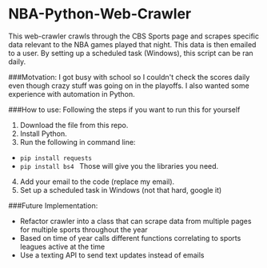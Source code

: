 # NBA-Python-Web-Crawler

This web-crawler crawls through the CBS Sports page and scrapes specific data relevant to the NBA games played that night. This data is then emailed to a user. 
By setting up a scheduled task (Windows), this script can be ran daily. 

###Motvation:
I got busy with school so I couldn't check the scores daily even though crazy stuff was going on in the playoffs. I also wanted some experience with automation in Python. 

###How to use:
Following the steps if you want to run this for yourself
1. Download the file from this repo.
2. Install Python.
3. Run the following in command line: 
- ```pip install requests```
- ```pip install bs4 ```
Those will give you the libraries you need.
4. Add your email to the code (replace my email).
5. Set up a scheduled task in Windows (not that hard, google it)

###Future Implementation:
 - Refactor crawler into a class that can scrape data from multiple pages for multiple sports throughout the year
 - Based on time of year calls different functions correlating to sports leagues active at the time
 - Use a texting API to send text updates instead of emails
